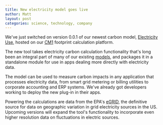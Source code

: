 ```yaml
---
title: New electricity model goes live
author: Matt
layout: post
categories: science, technology, company
---
```


We've just switched on version 0.0.1 of our newest carbon model, [Electricity Use](http://carbon.brighterplanet.com/models/electricity_use), hosted on our [CM1](http://carbon.brighterplanet.com/) footprint calculation platform.

The new tool takes electricity carbon calculation functionality that's long been an integral part of many of our existing [models](http://carbon.brighterplanet.com/models), and packages it in a standalone module for use in apps dealing more directly with electricity data.

The model can be used to measure carbon impacts in any application that processes electricity data, from smart grid metering or billing utilities to corporate accounting and ERP systems. We've already got developers working to deploy the new plug-in in their apps.

Powering the calculations are data from the EPA's [eGRID](http://www.epa.gov/cleanenergy/energy-resources/egrid/index.html), the definitive source for data on geographic variation in grid electricity sources in the US. Upcoming versions will expand the tool's functionality to incorporate even higher resolution data on fluctuations in electric sources.


